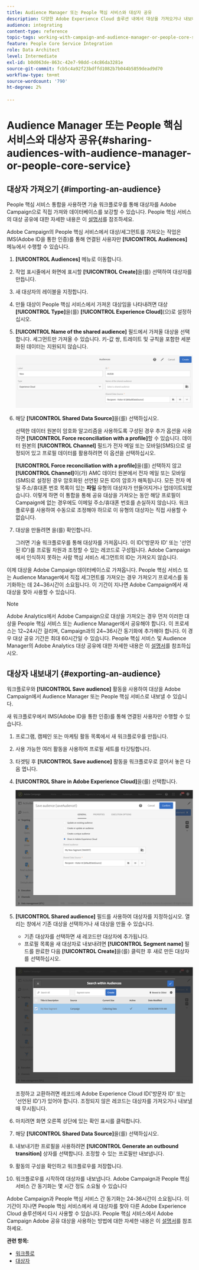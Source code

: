 ```yaml
---
title: Audience Manager 또는 People 핵심 서비스와 대상자 공유
description: 다양한 Adobe Experience Cloud 솔루션 내에서 대상을 가져오거나 내보내는 방법에 대해 알아봅니다.
audience: integrating
content-type: reference
topic-tags: working-with-campaign-and-audience-manager-or-people-core-service
feature: People Core Service Integration
role: Data Architect
level: Intermediate
exl-id: b0d063de-863c-42e7-98dd-c4c86da3281e
source-git-commit: fcb5c4a92f23bdffd1082b7b044b5859dead9d70
workflow-type: tm+mt
source-wordcount: '790'
ht-degree: 2%

---
```


# Audience Manager 또는 People 핵심 서비스와 대상자 공유{#sharing-audiences-with-audience-manager-or-people-core-service}

## 대상자 가져오기 {#importing-an-audience}

People 핵심 서비스 통합을 사용하면 기술 워크플로우를 통해 대상자를 Adobe Campaign으로 직접 가져와 데이터베이스를 보강할 수 있습니다. People 핵심 서비스의 대상 공유에 대한 자세한 내용은 이 [설명서](https://experienceleague.adobe.com/docs/analytics/components/segmentation/segmentation-workflow/seg-publish.html?lang=ko)를 참조하세요.

Adobe Campaign의 People 핵심 서비스에서 대상/세그먼트를 가져오는 작업은 IMS(Adobe ID을 통한 인증)를 통해 연결된 사용자만 **[!UICONTROL Audiences]** 메뉴에서 수행할 수 있습니다.

1. **[!UICONTROL Audiences]** 메뉴로 이동합니다.
1. 작업 표시줄에서 화면에 표시할 **[!UICONTROL Create]**&#x200B;을(를) 선택하여 대상자를 만듭니다.
1. 새 대상자의 레이블을 지정합니다.
1. 만들 대상이 People 핵심 서비스에서 가져온 대상임을 나타내려면 대상 **[!UICONTROL Type]**&#x200B;을(를) **[!UICONTROL Experience Cloud]**(으)로 설정하십시오.
1. **[!UICONTROL Name of the shared audience]** 필드에서 가져올 대상을 선택합니다. 세그먼트만 가져올 수 있습니다. 키-값 쌍, 트레이트 및 규칙을 포함한 세분화된 데이터는 지원되지 않습니다.

   ![](assets/aam_import_audience.png)

1. 해당 **[!UICONTROL Shared Data Source]**&#x200B;을(를) 선택하십시오.

   선택한 데이터 원본이 암호화 알고리즘을 사용하도록 구성된 경우 추가 옵션을 사용하면 **[!UICONTROL Force reconciliation with a profile]**&#x200B;할 수 있습니다. 데이터 원본의 **[!UICONTROL Channel]** 필드가 전자 메일 또는 모바일(SMS)으로 설정되어 있고 프로필 데이터를 활용하려면 이 옵션을 선택하십시오.

   **[!UICONTROL Force reconciliation with a profile]**&#x200B;을(를) 선택하지 않고 **[!UICONTROL Channel]**&#x200B;이(가) AMC 데이터 원본에서 전자 메일 또는 모바일(SMS)로 설정된 경우 암호화된 선언된 모든 ID의 암호가 해독됩니다. 모든 전자 메일 주소/휴대폰 번호 목록이 있는 **파일** 유형의 대상자가 만들어지거나 업데이트되었습니다. 이렇게 하면 이 통합을 통해 공유 대상을 가져오는 동안 해당 프로필이 Campaign에 없는 경우에도 이메일 주소/휴대폰 번호를 손실하지 않습니다. 워크플로우를 사용하여 수동으로 조정해야 하므로 이 유형의 대상자는 직접 사용할 수 없습니다.

1. 대상을 만들려면 을(를) 확인합니다.

   그러면 기술 워크플로우를 통해 대상자를 가져옵니다. 이 ID(&#39;방문자 ID&#39; 또는 &#39;선언된 ID&#39;)를 프로필 차원과 조정할 수 있는 레코드로 구성됩니다. Adobe Campaign에서 인식하지 못하는 사람 핵심 서비스 세그먼트의 ID는 가져오지 않습니다.

이제 대상을 Adobe Campaign 데이터베이스로 가져옵니다. People 핵심 서비스 또는 Audience Manager에서 직접 세그먼트를 가져오는 경우 가져오기 프로세스를 동기화하는 데 24~36시간이 소요됩니다. 이 기간이 지나면 Adobe Campaign에서 새 대상을 찾아 사용할 수 있습니다.

>[!NOTE]
>
>Adobe Analytics에서 Adobe Campaign으로 대상을 가져오는 경우 먼저 이러한 대상을 People 핵심 서비스 또는 Audience Manager에서 공유해야 합니다. 이 프로세스는 12~24시간 걸리며, Campaign과의 24~36시간 동기화에 추가해야 합니다. 이 경우 대상 공유 기간은 최대 60시간일 수 있습니다. People 핵심 서비스 및 Audience Manager의 Adobe Analytics 대상 공유에 대한 자세한 내용은 이 [설명서](https://experienceleague.adobe.com/docs/analytics/components/segmentation/segmentation-workflow/seg-publish.html?lang=ko)를 참조하십시오.

## 대상자 내보내기 {#exporting-an-audience}

워크플로우와 **[!UICONTROL Save audience]** 활동을 사용하여 대상을 Adobe Campaign에서 Audience Manager 또는 People 핵심 서비스로 내보낼 수 있습니다.

새 워크플로우에서 IMS(Adobe ID을 통한 인증)를 통해 연결된 사용자만 수행할 수 있습니다.

1. 프로그램, 캠페인 또는 마케팅 활동 목록에서 새 워크플로우를 만듭니다.
1. 사용 가능한 여러 활동을 사용하여 프로필 세트를 타깃팅합니다.
1. 타겟팅 후 **[!UICONTROL Save audience]** 활동을 워크플로우로 끌어서 놓은 다음 엽니다.
1. **[!UICONTROL Share in Adobe Experience Cloud]**&#x200B;을(를) 선택합니다.

   ![](assets/aam_save_audience_activity.png)

1. **[!UICONTROL Shared audience]** 필드를 사용하여 대상자를 지정하십시오. 열리는 창에서 기존 대상을 선택하거나 새 대상을 만들 수 있습니다.

   * 기존 대상자를 선택하면 새 레코드만 대상자에 추가됩니다.
   * 프로필 목록을 새 대상자로 내보내려면 **[!UICONTROL Segment name]** 필드를 완료한 다음 **[!UICONTROL Create]**&#x200B;을(를) 클릭한 후 새로 만든 대상자를 선택하십시오.

   ![](assets/aam_save_audience_segment_picker.png)

   조정하고 교환하려면 레코드에 Adobe Experience Cloud ID(&#39;방문자 ID&#39; 또는 &#39;선언된 ID&#39;)가 있어야 합니다. 조정되지 않은 레코드는 대상자를 가져오거나 내보낼 때 무시됩니다.

1. 마치려면 화면 오른쪽 상단에 있는 확인 표시를 클릭합니다.
1. 해당 **[!UICONTROL Shared Data Source]**&#x200B;을(를) 선택하십시오.
1. 내보내기한 프로필을 사용하려면 **[!UICONTROL Generate an outbound transition]** 상자를 선택합니다. 조정할 수 있는 프로필만 내보냅니다.
1. 활동의 구성을 확인하고 워크플로우를 저장합니다.
1. 워크플로우를 시작하여 대상자를 내보냅니다. Adobe Campaign과 People 핵심 서비스 간 동기화는 몇 시간 정도 소요될 수 있습니다

Adobe Campaign과 People 핵심 서비스 간 동기화는 24-36시간이 소요됩니다. 이 기간이 지나면 People 핵심 서비스에서 새 대상자를 찾아 다른 Adobe Experience Cloud 솔루션에서 다시 사용할 수 있습니다. People 핵심 서비스에서 Adobe Campaign Adobe 공유 대상을 사용하는 방법에 대한 자세한 내용은 이 [설명서](https://experienceleague.adobe.com/docs/core-services/interface/audiences/t-audience-create.html?lang=ko)를 참조하세요.

**관련 항목:**

* [워크플로](../../automating/using/get-started-workflows.md)
* [대상자](../../audiences/using/about-audiences.md)
